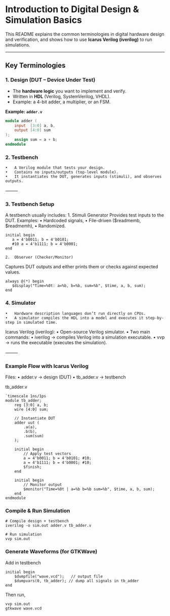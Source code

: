 # Introduction to Digital Design & Simulation Basics

This README explains the common terminologies in digital hardware design and verification, and shows how to use **Icarus Verilog (iverilog)** to run simulations.

---

## Key Terminologies

### 1. **Design (DUT – Device Under Test)**
- The **hardware logic** you want to implement and verify.
- Written in **HDL** (Verilog, SystemVerilog, VHDL).
- Example: a 4-bit adder, a multiplier, or an FSM.

**Example: `adder.v`**
```verilog
module adder (
    input  [3:0] a, b,
    output [4:0] sum
);
    assign sum = a + b;
endmodule

```
### 2. **Testbench**
	•	A Verilog module that tests your design.
	•	Contains no inputs/outputs (top-level module).
	•	It instantiates the DUT, generates inputs (stimuli), and observes outputs.

⸻

### 3. **Testbench Setup**

A testbench usually includes:
	1.	Stimuli Generator
Provides test inputs to the DUT. Examples:
	•	Hardcoded signals,
	•	File-driven ($readmemb, $readmemh),
	•	Randomized.

```
initial begin
   a = 4'b0011; b = 4'b0101;
   #10 a = 4'b1111; b = 4'b0001;
end

```
	2.	Observer (Checker/Monitor)
Captures DUT outputs and either prints them or checks against expected values.

```
always @(*) begin
   $display("Time=%0t: a=%b, b=%b, sum=%b", $time, a, b, sum);
end
```
### 4. **Simulator**
	•	Hardware description languages don’t run directly on CPUs.
	•	A simulator compiles the HDL into a model and executes it step-by-step in simulated time.

Icarus Verilog (iverilog):
	•	Open-source Verilog simulator.
	•	Two main commands:
	•	iverilog → compiles Verilog into a simulation executable.
	•	vvp → runs the executable (executes the simulation).

⸻

### Example Flow with Icarus Verilog

Files:
	•	adder.v → design (DUT)
	•	tb_adder.v → testbench

tb_adder.v

```
`timescale 1ns/1ps
module tb_adder;
    reg [3:0] a, b;
    wire [4:0] sum;

    // Instantiate DUT
    adder uut (
        .a(a),
        .b(b),
        .sum(sum)
    );

    initial begin
        // Apply test vectors
        a = 4'b0011; b = 4'b0101; #10;
        a = 4'b1111; b = 4'b0001; #10;
        $finish;
    end

    initial begin
        // Monitor output
        $monitor("Time=%0t | a=%b b=%b sum=%b", $time, a, b, sum);
    end
endmodule

```

### Compile & Run Simulation

```
# Compile design + testbench
iverilog -o sim.out adder.v tb_adder.v

# Run simulation
vvp sim.out

```
### Generate Waveforms (for GTKWave)

Add in testbench

```
initial begin
    $dumpfile("wave.vcd");   // output file
    $dumpvars(0, tb_adder); // dump all signals in tb_adder
end

```
Then run,

```
vvp sim.out
gtkwave wave.vcd

```




